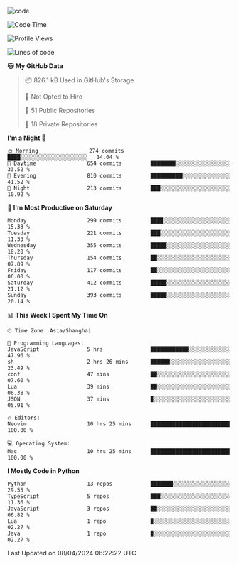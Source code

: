 
<!--
**liuyaanng/liuyaanng** is a ✨ _special_ ✨ repository because its `README.md` (this file) appears on your GitHub profile.

Here are some ideas to get you started:

- 🔭 I’m currently working on ...
- 🌱 I’m currently learning ...
- 👯 I’m looking to collaborate on ...
- 🤔 I’m looking for help with ...
- 💬 Ask me about ...
- 📫 How to reach me: ...
- 😄 Pronouns: ...
- ⚡ Fun fact: ...
-->


![code](https://cdn.jsdelivr.net/gh/liuyaanng/liuyaanng@1.0/code.gif) 

<!--START_SECTION:waka-->
![Code Time](http://img.shields.io/badge/Code%20Time-333%20hrs%2040%20mins-blue)

![Profile Views](http://img.shields.io/badge/Profile%20Views-10-blue)

![Lines of code](https://img.shields.io/badge/From%20Hello%20World%20I%27ve%20Written-14.6%20million%20lines%20of%20code-blue)

**🐱 My GitHub Data** 

> 📦 826.1 kB Used in GitHub's Storage 
 > 
> 🚫 Not Opted to Hire
 > 
> 📜 51 Public Repositories 
 > 
> 🔑 18 Private Repositories 
 > 
**I'm a Night 🦉** 

```text
🌞 Morning                274 commits         ████░░░░░░░░░░░░░░░░░░░░░   14.04 % 
🌆 Daytime                654 commits         ████████░░░░░░░░░░░░░░░░░   33.52 % 
🌃 Evening                810 commits         ██████████░░░░░░░░░░░░░░░   41.52 % 
🌙 Night                  213 commits         ███░░░░░░░░░░░░░░░░░░░░░░   10.92 % 
```
📅 **I'm Most Productive on Saturday** 

```text
Monday                   299 commits         ████░░░░░░░░░░░░░░░░░░░░░   15.33 % 
Tuesday                  221 commits         ███░░░░░░░░░░░░░░░░░░░░░░   11.33 % 
Wednesday                355 commits         █████░░░░░░░░░░░░░░░░░░░░   18.20 % 
Thursday                 154 commits         ██░░░░░░░░░░░░░░░░░░░░░░░   07.89 % 
Friday                   117 commits         ██░░░░░░░░░░░░░░░░░░░░░░░   06.00 % 
Saturday                 412 commits         █████░░░░░░░░░░░░░░░░░░░░   21.12 % 
Sunday                   393 commits         █████░░░░░░░░░░░░░░░░░░░░   20.14 % 
```


📊 **This Week I Spent My Time On** 

```text
🕑︎ Time Zone: Asia/Shanghai

💬 Programming Languages: 
JavaScript               5 hrs               ████████████░░░░░░░░░░░░░   47.96 % 
sh                       2 hrs 26 mins       ██████░░░░░░░░░░░░░░░░░░░   23.49 % 
conf                     47 mins             ██░░░░░░░░░░░░░░░░░░░░░░░   07.60 % 
Lua                      39 mins             ██░░░░░░░░░░░░░░░░░░░░░░░   06.38 % 
JSON                     37 mins             █░░░░░░░░░░░░░░░░░░░░░░░░   05.91 % 

🔥 Editors: 
Neovim                   10 hrs 25 mins      █████████████████████████   100.00 % 

💻 Operating System: 
Mac                      10 hrs 25 mins      █████████████████████████   100.00 % 
```

**I Mostly Code in Python** 

```text
Python                   13 repos            ███████░░░░░░░░░░░░░░░░░░   29.55 % 
TypeScript               5 repos             ███░░░░░░░░░░░░░░░░░░░░░░   11.36 % 
JavaScript               3 repos             ██░░░░░░░░░░░░░░░░░░░░░░░   06.82 % 
Lua                      1 repo              █░░░░░░░░░░░░░░░░░░░░░░░░   02.27 % 
Java                     1 repo              █░░░░░░░░░░░░░░░░░░░░░░░░   02.27 % 
```




 Last Updated on 08/04/2024 06:22:22 UTC
<!--END_SECTION:waka-->

